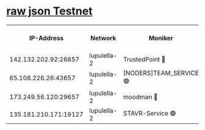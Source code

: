 [raw json Testnet](https://rpc-check.jaclalt.stavr.tech/jaclalt/rpc-jaclalt-result.json)
=

<table><tr><th>IP-Address</th><th>Network</th><th>Moniker</th><th>Latest Block Height</th><th>Earliest Block Height</th><th>Catching Up</th><th>Tx Index</th><th>Voting Power</th><th>Scan Time</th></tr><tr><td>142.132.202.92:26857</td><td>lupulella-2</td><td>TrustedPoint 🔴</td><td>7243174</td><td>6282001</td><td>False</td><td>off</td><td>400065</td><td>2024-03-23T19:29:50.389775565UTC</td></tr><tr><td>65.108.226.26:43657</td><td>lupulella-2</td><td>[NODERS]TEAM_SERVICE 🟢</td><td>7243174</td><td>6282001</td><td>False</td><td>on</td><td>0</td><td>2024-03-23T19:29:50.684162958UTC</td></tr><tr><td>173.249.56.120:29657</td><td>lupulella-2</td><td>moodman 🔴</td><td>7243174</td><td>7143174</td><td>False</td><td>off</td><td>1075134</td><td>2024-03-23T19:29:50.158410880UTC</td></tr><tr><td>135.181.210.171:19127</td><td>lupulella-2</td><td>STAVR-Service 🟢</td><td>7243173</td><td>7240001</td><td>False</td><td>on</td><td>0</td><td>2024-03-23T19:29:43.707563757UTC</td></tr></table>
